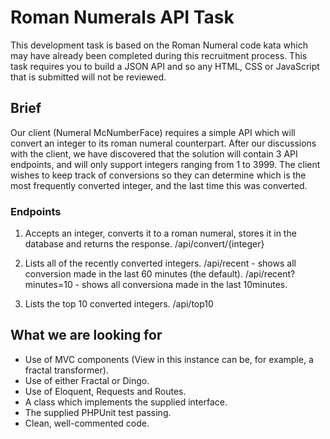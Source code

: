 # Roman Numerals API Task
This development task is based on the Roman Numeral code kata which may have already been
completed during this recruitment process. This task requires you to build a JSON API and
so any HTML, CSS or JavaScript that is submitted will not be reviewed.
 
## Brief
Our client (Numeral McNumberFace) requires a simple API which will convert an integer to its roman numeral counterpart. After our discussions with the client, we have discovered that the solution will contain 3 API endpoints, and will only support integers ranging from 1 to 3999. The client wishes to keep track of conversions so they can determine which is the most frequently converted integer, and the last time this was converted.
 
### Endpoints
 1. Accepts an integer, converts it to a roman numeral, stores it in the database and returns the response.
 /api/convert/{integer}
 2. Lists all of the recently converted integers.
 /api/recent - shows all conversion made in the last 60 minutes (the default).
 /api/recent?minutes=10  - shows all conversiona made in the last 10minutes.
 
 3. Lists the top 10 converted integers.
 /api/top10
 
## What we are looking for
 - Use of MVC components (View in this instance can be, for example, a fractal transformer).
 - Use of either Fractal or Dingo.
 - Use of Eloquent, Requests and Routes.
 - A class which implements the supplied interface.
 - The supplied PHPUnit test passing.
 - Clean, well-commented code.
 